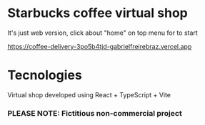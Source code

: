 # Starbucks coffee virtual shop

It's just web version, click about "home" on top menu for to start

https://coffee-delivery-3po5b4tjd-gabrielfreirebraz.vercel.app

# Tecnologies

Virtual shop developed using React + TypeScript + Vite
  
### PLEASE NOTE: Fictitious non-commercial project
